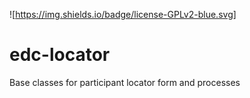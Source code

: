 ![https://img.shields.io/badge/license-GPLv2-blue.svg]
# edc-locator
Base classes for participant locator form and processes
